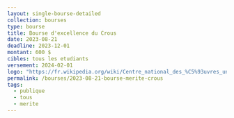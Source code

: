 ```yaml
---
layout: single-bourse-detailed
collection: bourses
type: bourse
title: Bourse d'excellence du Crous
date: 2023-08-21
deadline: 2023-12-01
montant: 600 $
cibles: tous les etudiants
versement: 2024-02-01
logo: "https://fr.wikipedia.org/wiki/Centre_national_des_%C5%93uvres_universitaires_et_scolaires#/media/Fichier:Logo_Crous_vectoris%C3%A9.svg"
permalink: /bourses/2023-08-21-bourse-merite-crous
tags:
  - publique
  - tous
  - merite
---
```


